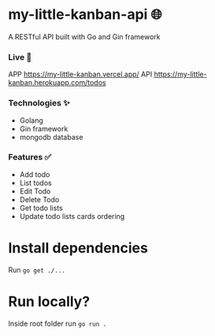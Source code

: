 # my-little-kanban-api 🌐

A RESTful API built with Go and Gin framework

### Live 🚀
APP https://my-little-kanban.vercel.app/
API https://my-little-kanban.herokuapp.com/todos

### Technologies ✨
- Golang
- Gin framework
- mongodb database

### Features ✅
- Add todo
- List todos
- Edit Todo
- Delete Todo
- Get todo lists
- Update todo lists cards ordering

# Install dependencies

Run ```go get ./...```

# Run locally?

Inside root folder run ``go run .``
